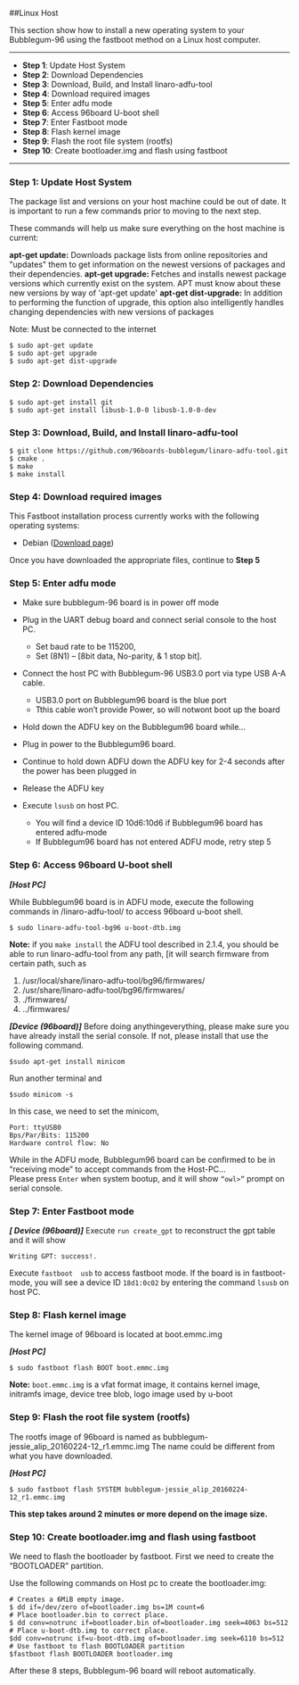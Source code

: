 ##Linux Host

This section show how to install a new operating system to your Bubblegum-96 using the fastboot method on a Linux host computer.

***

- **Step 1**: Update Host System
- **Step 2**: Download Dependencies
- **Step 3**: Download, Build, and Install linaro-adfu-tool
- **Step 4**: Download required images
- **Step 5**: Enter adfu mode
- **Step 6**: Access 96board U-boot shell
- **Step 7**: Enter Fastboot mode
- **Step 8**: Flash kernel image
- **Step 9**: Flash the root file system (rootfs)
- **Step 10**: Create bootloader.img and flash using fastboot

***




### **Step 1:** Update Host System

The package list and versions on your host machine could be out of date. It is important to run a few commands prior to moving to the next step.

These commands will help us make sure everything on the host machine is current:

**apt-get update:** Downloads package lists from online repositories and "updates" them to get information on the newest versions of packages and their dependencies.
**apt-get upgrade:** Fetches and installs newest package versions which currently exist on the system. APT must know about these new versions by way of 'apt-get update'
**apt-get dist-upgrade:** In addition to performing the function of upgrade, this option also intelligently handles changing dependencies with new versions of packages

Note: Must be connected to the internet

```shell
$ sudo apt-get update
$ sudo apt-get upgrade
$ sudo apt-get dist-upgrade
```

### **Step 2:** Download Dependencies

```shell
$ sudo apt-get install git
$ sudo apt-get install libusb-1.0-0 libusb-1.0-0-dev
```

### **Step 3:** Download, Build, and Install linaro-adfu-tool

```shell
$ git clone https://github.com/96boards-bubblegum/linaro-adfu-tool.git
$ cmake .
$ make
$ make install
```

### **Step 4:** Download required images

This Fastboot installation process currently works with the following operating systems:

- Debian ([Download page](../Downloads/Debian.md))

Once you have downloaded the appropriate files, continue to **Step 5**

### **Step 5:** Enter adfu mode

- Make sure bubblegum-96 board is in power off mode
- Plug in the UART debug board and connect serial console to the host PC. 
   - Set baud rate to be 115200, 
   - Set (8N1) – [8bit data, No-parity, & 1 stop bit].
- Connect the host PC with Bubblegum-96 USB3.0 port via type USB A-A cable.
   - USB3.0 port on Bubblegum96 board is the blue port
   - Tthis cable won’t provide Power, so will notwont boot up the board
- Hold down the ADFU key on the Bubblegum96 board while… 

- Plug in power to the Bubblegum96 board.
- Continue to hold down ADFU down the ADFU key for 2-4 seconds after the power has been plugged in 
- Release the ADFU key
- Execute `lsusb` on host PC. 
   - You will find a device ID 10d6:10d6 if Bubblegum96  board has entered adfu-mode
   - If Bubblegum96 board has not entered ADFU mode,  retry step 5

### **Step 6:** Access 96board U-boot shell

_**[Host PC]**_

While Bubblegum96 board is in ADFU mode, execute the following commands in /linaro-adfu-tool/ to access 96board u-boot shell.

`$ sudo linaro-adfu-tool-bg96 u-boot-dtb.img`

**Note:** if you `make install` the ADFU tool described in 2.1.4, you should be able to run linaro-adfu-tool from any path, [it will search firmware from certain path, such as

1. /usr/local/share/linaro-adfu-tool/bg96/firmwares/
2. /usr/share/linaro-adfu-tool/bg96/firmwares/
3. ./firmwares/
4. ../firmwares/

_**[Device (96board)]**_
Before doing anythingeverything, please make sure you have already install the serial console. If not, please install that use the following command.

`$sudo apt-get install minicom`

Run another terminal and

`$sudo minicom -s`

In this case, we need to set the minicom,

```shell
Port: ttyUSB0
Bps/Par/Bits: 115200
Hardware control flow: No
```

While in the ADFU mode, Bubblegum96 board can be confirmed to be in “receiving mode” to accept commands from the Host-PC…  
Please press `Enter` when system bootup, and it will show `“owl>”` prompt on serial console.

### **Step 7:** Enter Fastboot mode

_**[ Device (96board)]**_
Execute `run create_gpt` to reconstruct the gpt table and it will show 

`Writing GPT: success!.`

Execute `fastboot  usb` to access fastboot mode.
If the board is in fastboot-mode, you will see a device ID `18d1:0c02` by entering the command `lsusb` on host PC.

### **Step 8:** Flash kernel image

The kernel image of 96board is located at boot.emmc.img

_**[Host PC]**_

`$ sudo fastboot flash BOOT boot.emmc.img`
	
**Note:** `boot.emmc.img` is a vfat format image, it contains kernel image, initramfs image, device tree blob, logo image used by u-boot

### **Step 9:** Flash the root file system (rootfs)

The rootfs image of 96board is named as bubblegum-jessie_alip_20160224-12_r1.emmc.img 
The name could be different from what you have downloaded.

_**[Host PC]**_

`$ sudo fastboot flash SYSTEM bubblegum-jessie_alip_20160224-12_r1.emmc.img`

**This step takes around 2 minutes or more depend on the image size.** 

### **Step 10:** Create bootloader.img and flash using fastboot

We need to flash the bootloader by fastboot. First we need to create the “BOOTLOADER” partition.

Use the following commands on Host pc to create the bootloader.img:

```shell
# Creates a 6MiB empty image.
$ dd if=/dev/zero of=bootloader.img bs=1M count=6
# Place bootloader.bin to correct place.
$ dd conv=notrunc if=bootloader.bin of=bootloader.img seek=4063 bs=512
# Place u-boot-dtb.img to correct place.
$dd conv=notrunc if=u-boot-dtb.img of=bootloader.img seek=6110 bs=512
# Use fastboot to flash BOOTLOADER partition
$fastboot flash BOOTLOADER bootloader.img
```

After these 8 steps, Bubblegum-96 board will reboot automatically.
